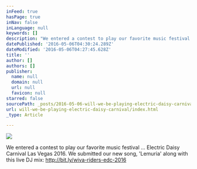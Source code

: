 ```yaml
---
inFeed: true
hasPage: true
inNav: false
inLanguage: null
keywords: []
description: "We entered a contest to play our favorite music festival ... Electric Daisy Carnival Las Vegas 2016. We submitted our new song, 'Lemuria' along with this live DJ mix: http://bit.ly/wiva-riders-edc-2016"
datePublished: '2016-05-06T04:30:24.289Z'
dateModified: '2016-05-06T04:27:45.628Z'
title: ''
author: []
authors: []
publisher:
  name: null
  domain: null
  url: null
  favicon: null
starred: false
sourcePath: _posts/2016-05-06-will-we-be-playing-electric-daisy-carnival.md
url: will-we-be-playing-electric-daisy-carnival/index.html
_type: Article

---
```

![](https://the-grid-user-content.s3-us-west-2.amazonaws.com/3e43d112-df13-47af-bd24-c3aee9165a2b.png)

We entered a contest to play our favorite music festival ... Electric Daisy Carnival Las Vegas 2016\. We submitted our new song, 'Lemuria' along with this live DJ mix: http://bit.ly/wiva-riders-edc-2016